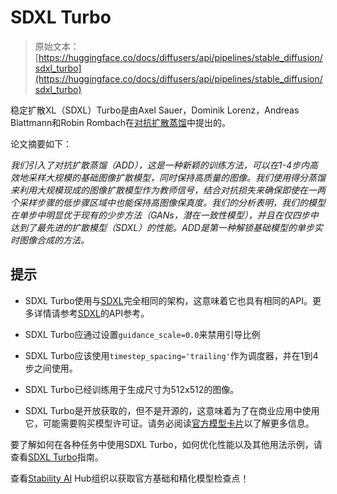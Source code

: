 # SDXL Turbo

> 原始文本：[https://huggingface.co/docs/diffusers/api/pipelines/stable_diffusion/sdxl_turbo](https://huggingface.co/docs/diffusers/api/pipelines/stable_diffusion/sdxl_turbo)

稳定扩散XL（SDXL）Turbo是由Axel Sauer，Dominik Lorenz，Andreas Blattmann和Robin Rombach在[对抗扩散蒸馏](https://stability.ai/research/adversarial-diffusion-distillation)中提出的。

论文摘要如下：

*我们引入了对抗扩散蒸馏（ADD），这是一种新颖的训练方法，可以在1-4步内高效地采样大规模的基础图像扩散模型，同时保持高质量的图像。我们使用得分蒸馏来利用大规模现成的图像扩散模型作为教师信号，结合对抗损失来确保即使在一两个采样步骤的低步骤区域中也能保持高图像保真度。我们的分析表明，我们的模型在单步中明显优于现有的少步方法（GANs，潜在一致性模型），并且在仅四步中达到了最先进的扩散模型（SDXL）的性能。ADD是第一种解锁基础模型的单步实时图像合成的方法。*

## 提示

+   SDXL Turbo使用与[SDXL](./stable_diffusion_xl)完全相同的架构，这意味着它也具有相同的API。更多详情请参考[SDXL](./stable_diffusion_xl)的API参考。

+   SDXL Turbo应通过设置`guidance_scale=0.0`来禁用引导比例

+   SDXL Turbo应该使用`timestep_spacing='trailing'`作为调度器，并在1到4步之间使用。

+   SDXL Turbo已经训练用于生成尺寸为512x512的图像。

+   SDXL Turbo是开放获取的，但不是开源的，这意味着为了在商业应用中使用它，可能需要购买模型许可证。请务必阅读[官方模型卡片](https://huggingface.co/stabilityai/sdxl-turbo)以了解更多信息。

要了解如何在各种任务中使用SDXL Turbo，如何优化性能以及其他用法示例，请查看[SDXL Turbo](../../../using-diffusers/sdxl_turbo)指南。

查看[Stability AI](https://huggingface.co/stabilityai) Hub组织以获取官方基础和精化模型检查点！
